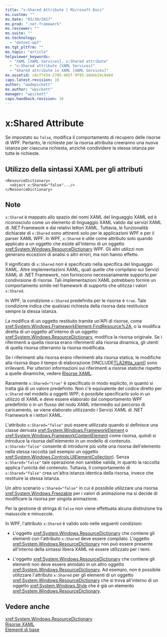 ```yaml
---
title: "x:Shared Attribute | Microsoft Docs"
ms.custom: ""
ms.date: "03/30/2017"
ms.prod: ".net-framework"
ms.reviewer: ""
ms.suite: ""
ms.technology: 
  - "dotnet-wpf"
ms.tgt_pltfrm: ""
ms.topic: "article"
helpviewer_keywords: 
  - "XAML [XAML Services], x:Shared attribute"
  - "x:Shared attribute [XAML Services]"
  - "Shared attribute in XAML [XAML Services]"
ms.assetid: c8cff434-2785-405f-9f95-16deb34c9e64
caps.latest.revision: 16
author: "wadepickett"
ms.author: "wpickett"
manager: "wpickett"
caps.handback.revision: 16
---
```

# x:Shared Attribute
Se impostato su `false`, modifica il comportamento di recupero delle risorse di WPF. Pertanto, le richieste per la risorsa attribuita creeranno una nuova istanza per ciascuna richiesta, anziché condividere la stessa istanza per tutte le richieste.  
  
## Utilizzo della sintassi XAML per gli attributi  
  
```  
<ResourceDictionary>  
  <object x:Shared="false".../>  
</ResourceDictionary>  
```  
  
## Note  
 `x:Shared` è mappato allo spazio dei nomi XAML del linguaggio XAML ed è riconosciuto come un elemento di linguaggio XAML valido dai servizi XAML di .NET Framework e dai relativi lettori XAML.  Tuttavia, le funzionalità dichiarate di `x:Shared` sono attinenti solo per le applicazioni WPF e per il parser XAML WPF.  In WPF, `x:Shared` è utile come attributo solo quando applicato a un oggetto che esiste all'interno di un oggetto <xref:System.Windows.ResourceDictionary> WPF.  Gli altri utilizzi non generano eccezioni di analisi o altri errori, ma non hanno effetto.  
  
 Il significato di `x:Shared` non è specificato nella specifica del linguaggio XAML.  Altre implementazioni XAML, quali quelle che compilano sui Servizi XAML di .NET Framework, non forniscono necessariamente supporto per condivisione di risorse.  Tali implementazioni XAML potrebbero fornire un comportamento simile nel framework di supporto che utilizza i valori `x:Shared`.  
  
 In WPF, la condizione `x:Shared` predefinita per le risorse è `true`.  Tale condizione indica che qualsiasi richiesta della risorsa data restituisce sempre la stessa istanza.  
  
 La modifica di un oggetto restituito tramite un'API di risorse, come <xref:System.Windows.FrameworkElement.FindResource%2A>, o la modifica diretta di un oggetto all'interno di un oggetto <xref:System.Windows.ResourceDictionary>, modifica la risorsa originale.  Se i riferimenti a quella risorsa erano riferimenti alla risorsa dinamica, gli utenti di quella risorsa otterranno la risorsa modificata.  
  
 Se i riferimenti alla risorsa erano riferimenti alla risorsa statica, le modifiche alla risorsa dopo il tempo di elaborazione [!INCLUDE[TLA2#tla_xaml](../../../includes/tla2sharptla-xaml-md.md)] sono irrilevanti.  Per ulteriori informazioni sui riferimenti a risorse statiche rispetto a quelle dinamiche, vedere [Risorse XAML](../../../docs/framework/wpf/advanced/xaml-resources.md).  
  
 Raramente `x:Shared="true"` è specificato in modo esplicito, in quanto si tratta già di un valore predefinito.  Non c'è equivalente del codice diretto per `x:Shared` nel modello a oggetti WPF; è possibile specificarlo solo in un utilizzo di XAML e deve essere elaborato dal comportamento WPF predefinito o in un flusso del nodo XAML intermedio sul percorso di caricamento, se viene elaborato utilizzando i Servizi XAML di .NET Framework e i lettori XAML.  
  
 L'attributo `x:Shared="false"` può essere utilizzato quando si definisce una classe derivata <xref:System.Windows.FrameworkElement> o <xref:System.Windows.FrameworkContentElement> come risorsa, quindi si introduce la risorsa dell'elemento in un modello di contenuto.  `x:Shared="false"` consente di introdurre più volte una risorsa dell'elemento nella stessa raccolta \(ad esempio un oggetto <xref:System.Windows.Controls.UIElementCollection>\).  Senza `x:Shared="false"` tale operazione non sarebbe valida, in quanto la raccolta applica l'unicità del contenuto.  Tuttavia, il comportamento di `x:Shared="false"` crea un'altra istanza identica della risorsa, invece che restituire la stessa istanza.  
  
 Un altro scenario `x:Shared="false"` in cui è possibile utilizzare una risorsa <xref:System.Windows.Freezable> per i valori di animazione ma si decide di modificare la risorsa per singola animazione.  
  
 Per la gestione di stringa di `false` non viene effettuata alcuna distinzione tra maiuscole e minuscole.  
  
 In WPF, l'attributo `x:Shared` è valido solo nelle seguenti condizioni:  
  
-   L'oggetto <xref:System.Windows.ResourceDictionary> che contiene gli elementi con l'attributo `x:Shared` deve essere compilato.  L'oggetto <xref:System.Windows.ResourceDictionary> non può essere presente all'interno della sintassi libera XAML né essere utilizzato per i temi.  
  
-   L'oggetto <xref:System.Windows.ResourceDictionary> che contiene gli elementi non deve essere annidato in un altro oggetto <xref:System.Windows.ResourceDictionary>.  Ad esempio, non è possibile utilizzare l'attributo `x:Shared` per gli elementi di un oggetto <xref:System.Windows.ResourceDictionary> che si trova all'interno di un oggetto <xref:System.Windows.Style> che è già un elemento <xref:System.Windows.ResourceDictionary>.  
  
## Vedere anche  
 <xref:System.Windows.ResourceDictionary>   
 [Risorse XAML](../../../docs/framework/wpf/advanced/xaml-resources.md)   
 [Elementi di base](../../../docs/framework/wpf/advanced/base-elements.md)